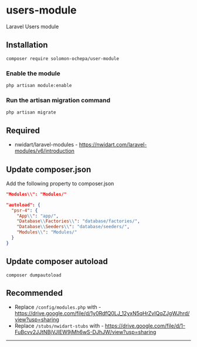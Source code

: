 # users-module
Laravel Users module

## Installation
```
composer require solomon-ochepa/user-module
```

### Enable the module
```
php artisan module:enable
```

### Run the artisan migration command
```
php artisan migrate
```

## Required
- nwidart/laravel-modules - https://nwidart.com/laravel-modules/v6/introduction

## Update composer.json
Add the following property to composer.json
```json
"Modules\\": "Modules/"
```
  ```json
  "autoload": {
    "psr-4": {
      "App\\": "app/",
      "Database\\Factories\\": "database/factories/",
      "Database\\Seeders\\": "database/seeders/",
      "Modules\\": "Modules/"
    }
  }
  ```

  ## Update composer autoload
  ```
  composer dumpautoload
  ```

## Recommended
- Replace `/config/modules.php` with - https://drive.google.com/file/d/1y0RdfQ0LJ_12yxN5qHrZvIQqZJgWJhrd/view?usp=sharing
- Replace `/stubs/nwidart-stubs` with - https://drive.google.com/file/d/1-FuBcvv2JJtNBjVJIEW9jMh6wS-DJhJW/view?usp=sharing
---
